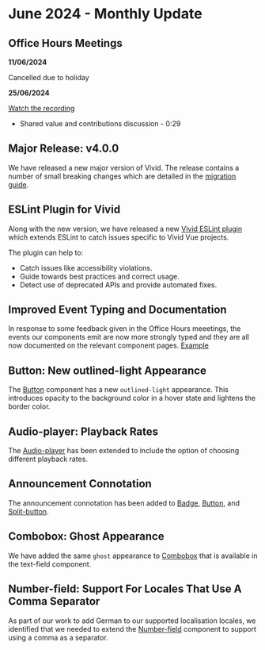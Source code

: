 # June 2024 - Monthly Update

## Office Hours Meetings

**11/06/2024**

Cancelled due to holiday

**25/06/2024**

[Watch the recording](https://drive.google.com/file/d/1IcJHdgL7KazZNETcoqPMoGrdbF7otRlL/view)

- Shared value and contributions discussion - 0:29

## Major Release: v4.0.0

We have released a new major version of Vivid. The release contains a number of small breaking changes which are detailed in the [migration guide](/guides/v4-release-migration/).

## ESLint Plugin for Vivid

Along with the new version, we have released a new [Vivid ESLint plugin](/guides/eslint-plugin/) which extends ESLint to catch issues specific to Vivid Vue projects.

The plugin can help to:

- Catch issues like accessibility violations.
- Guide towards best practices and correct usage.
- Detect use of deprecated APIs and provide automated fixes.

## Improved Event Typing and Documentation

In response to some feedback given in the Office Hours meeetings, the events our components emit are now more strongly typed and they are all now documented on the relevant component pages. [Example](/components/pagination/#events)

## Button: New outlined-light Appearance

The [Button](/components/button/#appearance) component has a new `outlined-light` appearance. This introduces opacity to the background color in a hover state and lightens the border color.

## Audio-player: Playback Rates

The [Audio-player](/audio-player/#playback-rates) has been extended to include the option of choosing different playback rates.

## Announcement Connotation

The announcement connotation has been added to [Badge](/components/badge/#connotation), [Button](/components/button/#connotation), and [Split-button](/components/split-button/#connotation).

## Combobox: Ghost Appearance

We have added the same `ghost` appearance to [Combobox](/components/combobox/#appearance) that is available in the text-field component.

## Number-field: Support For Locales That Use A Comma Separator

As part of our work to add German to our supported localisation locales, we identified that we needed to extend the [Number-field](/components/number-field/) component to support using a comma as a separator.